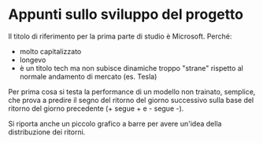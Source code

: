 # Appunti sullo sviluppo del progetto

Il titolo di riferimento per la prima parte di studio è Microsoft. Perché:
* molto capitalizzato
* longevo
* è un titolo tech ma non subisce dinamiche troppo "strane" rispetto al normale andamento di mercato (es. Tesla)

Per prima cosa si testa la performance di un modello non trainato, semplice, che prova a predire il segno del ritorno del giorno successivo sulla base del ritorno del giorno precedente (+ segue + e - segue -).

Si riporta anche un piccolo grafico a barre per avere un'idea della distribuzione dei ritorni.
